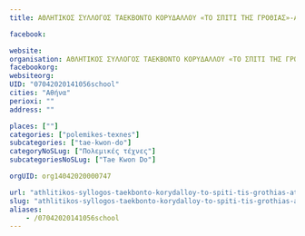 ```yaml
---
title: ΑΘΛΗΤΙΚΟΣ ΣΥΛΛΟΓΟΣ ΤΑΕΚΒΟΝΤΟ ΚΟΡΥΔΑΛΛΟΥ «ΤΟ ΣΠΙΤΙ ΤΗΣ ΓΡΟΘΙΑΣ»-Αθήνα-Tae Kwon Do

facebook:

website:
organisation: ΑΘΛΗΤΙΚΟΣ ΣΥΛΛΟΓΟΣ ΤΑΕΚΒΟΝΤΟ ΚΟΡΥΔΑΛΛΟΥ «ΤΟ ΣΠΙΤΙ ΤΗΣ ΓΡΟΘΙΑΣ»
facebookorg:
websiteorg:
UID: "07042020141056school"
cities: "Αθήνα"
perioxi: ""
address: ""

places: [""]
categories: ["polemikes-texnes"]
subcategories: ["tae-kwon-do"]
categoryNoSLug: ["Πολεμικές τέχνες"]
subcategoriesNoSLug: ["Tae Kwon Do"]

orgUID: org14042020000747

url: "athlitikos-syllogos-taekbonto-korydalloy-to-spiti-tis-grothias-athina-tae-kwon-do/athina//"
slug: "athlitikos-syllogos-taekbonto-korydalloy-to-spiti-tis-grothias-athina-tae-kwon-do"
aliases:
    - /07042020141056school
---
```





